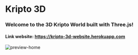 # Kripto 3D
### Welcome to the 3D Kripto World built with Three.js!
#### Link website: https://kripto-3d-website.herokuapp.com
![preview-home](https://user-images.githubusercontent.com/75077747/183128770-6219f975-a281-416b-a94d-b110141a4feb.png)
